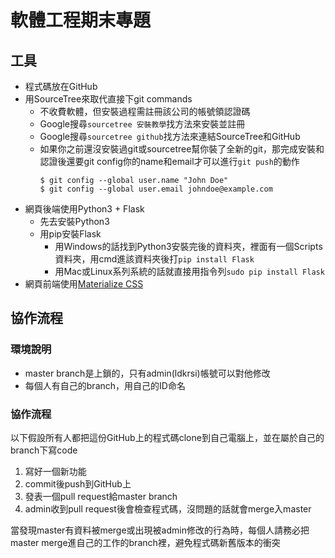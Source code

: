 # 軟體工程期末專題

## 工具

* 程式碼放在GitHub
* 用SourceTree來取代直接下git commands
    * 不收費軟體，但安裝過程需註冊該公司的帳號領認證碼
    * Google搜尋`sourcetree 安裝教學`找方法來安裝並註冊
    * Google搜尋`sourcetree github`找方法來連結SourceTree和GitHub
    * 如果你之前還沒安裝過git或sourcetree幫你裝了全新的git，那完成安裝和認證後還要git config你的name和email才可以進行`git push`的動作
        ```
        $ git config --global user.name "John Doe"
        $ git config --global user.email johndoe@example.com
        ```
* 網頁後端使用Python3 + Flask
    * 先去安裝Python3
    * 用pip安裝Flask
        * 用Windows的話找到Python3安裝完後的資料夾，裡面有一個Scripts資料夾，用cmd進該資料夾後打`pip install Flask`
        * 用Mac或Linux系列系統的話就直接用指令列`sudo pip install Flask`
* 網頁前端使用[Materialize CSS](http://materializecss.com/)

## 協作流程

### 環境說明

* master branch是上鎖的，只有admin(ldkrsi)帳號可以對他修改
* 每個人有自己的branch，用自己的ID命名

### 協作流程

以下假設所有人都把這份GitHub上的程式碼clone到自己電腦上，並在屬於自己的branch下寫code

1. 寫好一個新功能
2. commit後push到GitHub上
3. 發表一個pull request給master branch
4. admin收到pull request後會檢查程式碼，沒問題的話就會merge入master

當發現master有資料被merge或出現被admin修改的行為時，每個人請務必把master merge進自己的工作的branch裡，避免程式碼新舊版本的衝突